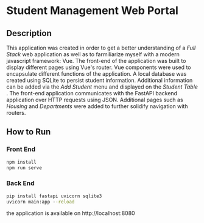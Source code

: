 # Student Management Web Portal 

## Description
This application was created in order to get a better understanding of a *Full Stack* web application as well as to farmiliarize myself with a modern javascript framework: Vue. The front-end of the application was built to display different pages using Vue's router. Vue components were used to encapsulate different functions of the application. A local database was created using SQLite to persist student information. Additional information can be added via the *Add Student* menu and displayed on the *Student Table* . The front-end application communicates with the FastAPI backend application over HTTP requests using JSON. Additional pages such as *Housing* and *Departments* were added to further solidify navigation with routers. 

## How to Run 

### Front End 
```cmd
npm install
npm run serve 
```
### Back End 
```cmd
pip install fastapi uvicorn sqlite3
uvicorn main:app --reload 
```

the application is available on http://localhost:8080
